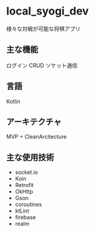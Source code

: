 # local_syogi_dev
様々な対戦が可能な将棋アプリ

## 主な機能
ログイン
CRUD
ソケット通信

## 言語
Kotlin

## アーキテクチャ
MVP + CleanArcitecture

## 主な使用技術
* socket.io
* Koin
* Retrofit
* OkHttp
* Gson
* coroutines
* ktLint
* firebase
* realm
